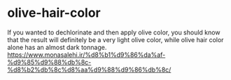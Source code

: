 # olive-hair-color
If you wanted to dechlorinate and then apply olive color, you should know that the result will definitely be a very light olive color, while olive hair color alone has an almost dark tonnage.
https://www.monasalehi.ir/%d8%b1%d9%86%da%af-%d9%85%d9%88%db%8c-%d8%b2%db%8c%d8%aa%d9%88%d9%86%db%8c/
